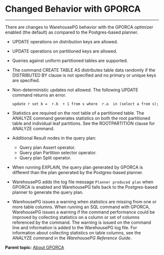 # Changed Behavior with GPORCA
---

There are changes to WarehousePG behavior with the GPORCA optimizer enabled \(the default\) as compared to the Postgres-based planner.

-   UPDATE operations on distribution keys are allowed.
-   UPDATE operations on partitioned keys are allowed.
-   Queries against uniform partitioned tables are supported.

-   The command CREATE TABLE AS distributes table data randomly if the DISTRIBUTED BY clause is not specified and no primary or unique keys are specified.
-   Non-deterministic updates not allowed. The following UPDATE command returns an error.

    ```
    update r set b =  r.b  + 1 from s where  r.a  in (select a from s);
    ```

-   Statistics are required on the root table of a partitioned table. The ANALYZE command generates statistics on both the root partitioned table and individual leaf partitions. See the ROOTPARTITION clause for ANALYZE command.
-   Additional Result nodes in the query plan:
    -   Query plan Assert operator.
    -   Query plan Partition selector operator.
    -   Query plan Split operator.
-   When running EXPLAIN, the query plan generated by GPORCA is different than the plan generated by the Postgres-based planner.
-   WarehousePG adds the log file message `Planner produced plan` when GPORCA is enabled and WarehousePG falls back to the Postgres-based planner to generate the query plan.
-   WarehousePG issues a warning when statistics are missing from one or more table columns. When running an SQL command with GPORCA, WarehousePG issues a warning if the command performance could be improved by collecting statistics on a column or set of columns referenced by the command. The warning is issued on the command line and information is added to the WarehousePG log file. For information about collecting statistics on table columns, see the ANALYZE command in the *WarehousePG Reference Guide*.

**Parent topic:** [About GPORCA](../../query/topics/query-piv-optimizer.html)

